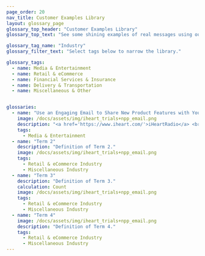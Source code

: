 ```yaml
---
page_order: 20
nav_title: Customer Examples Library
layout: glossary_page
glossary_top_header: "Customer Examples Library"
glossary_top_text: "See some shining examples of real messages using our Campaigns and Canvas tools!"

glossary_tag_name: "Industry"
glossary_filter_text: "Select tags below to narrow the library."

glossary_tags:
  - name: Media & Entertainment
  - name: Retail & eCommerce
  - name: Financial Services & Insurance
  - name: Delivery & Transportation
  - name: Miscellaneous & Other


glossaries:
  - name: "Use an Engaging Email to Share New Product Features with Your Users!"
    image: /docs/assets/img/iheart_trials+npp_email.png
    description: "<a href='https://www.iheart.com/'>iHeartRadio</a> <br> <br> This email makes it simple for users to start a trail with two call-to-action buttons. With one button in the header, users don't even need to scroll down to take action. It also includes buttons to take the user to the iHeartRadio website or to the Google Play or Apple App Store."
    tags:
      - Media & Entertainment
  - name: "Term 2"
    description: "Definition of Term 2."
    image: /docs/assets/img/iheart_trials+npp_email.png
    tags:
      - Retail & eCommerce Industry
      - Miscellaneous Industry
  - name: "Term 3"
    description: "Definition of Term 3."
    calculation: Count
    image: /docs/assets/img/iheart_trials+npp_email.png
    tags:
      - Retail & eCommerce Industry
      - Miscellaneous Industry
  - name: "Term 4"
    image: /docs/assets/img/iheart_trials+npp_email.png
    description: "Definition of Term 4."
    tags:
      - Retail & eCommerce Industry
      - Miscellaneous Industry
---
```

